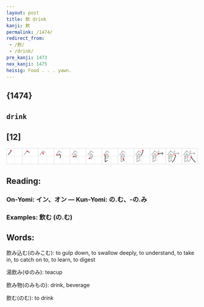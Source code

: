 ```yaml
---
layout: post
title: 飲 drink
kanji: 飲
permalink: /1474/
redirect_from:
 - /飲/
 - /drink/
pre_kanji: 1473
nex_kanji: 1475
heisig: Food . . . yawn.
---
```


## {1474}

## `drink`

## [12]

<div class="stroke"><img src="../images/E9A3B2.png" /></div>

## Reading:

### On-Yomi: イン、オン &mdash; Kun-Yomi: の.む、-の.み

### Examples: 飲む (の.む)

## Words:

飲み込む(のみこむ): to gulp down, to swallow deeply, to understand, to take in, to catch on to, to learn, to digest

湯飲み(ゆのみ): teacup

飲み物(のみもの): drink, beverage

飲む(のむ): to drink
